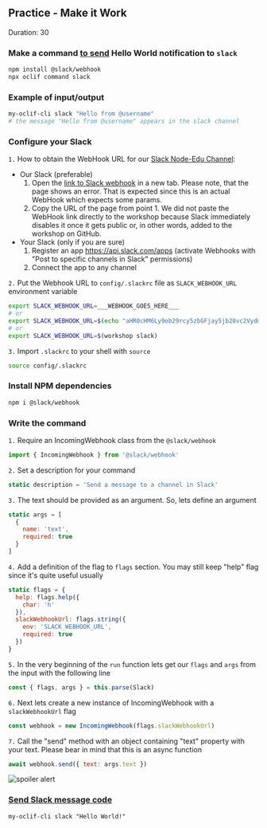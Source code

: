 ## Practice - Make it Work
Duration: 30

### Make a command [to send](https://www.npmjs.com/package/@slack/webhook) Hello World notification to `slack` 

```bash
npm install @slack/webhook
npx oclif command slack
```

### Example of input/output
```bash
my-oclif-cli slack "Hello from @username"
# the message "Hello from @username" appears in the slack channel
```

### Configure your Slack
`1.` How to obtain the WebHook URL for our [Slack Node-Edu Channel](https://join.slack.com/t/note-edu/shared_invite/enQtNzM5NDU3MDUzMDE0LWQwNjFmZDc0NzYwOTBhZDczNDUwZTM0ZDM2NGZhOTNlOWVlMWM4M2I1YmQyOWZiNWMzMGY0ODRmOWVmYzZiNDg):
  - Our Slack (preferable)
    1. Open the [link to Slack webhook](https://bit.ly/37eqCFs) in a new tab. Please note, that the page shows an error. That is expected since this is an actual WebHook which expects some params.
    2. Copy the URL of the page from point 1. We did not paste the WebHook link directly to the workshop because Slack immediately disables it once it gets public or, in other words, added to the workshop on GitHub.
  - Your Slack (only if you are sure)
    1. Register an app https://api.slack.com/apps (activate Webhooks with "Post to specific channels in Slack" permissions)
    2. Connect the app to any channel

`2.` Put the Webhook URL to `config/.slackrc` file as `SLACK_WEBHOOK_URL` environment variable

```bash
export SLACK_WEBHOOK_URL=___WEBHOOK_GOES_HERE___
# or
export SLACK_WEBHOOK_URL=$(echo "aHR0cHM6Ly9ob29rcy5zbGFjay5jb20vc2VydmljZXMvVEwwMzg2V1BOL0JRMzRWREhQVy9DTjg3d2NVYlE4YTkyMmhaZjBaeEgwMVM=" | base64 --decode)
# or 
export SLACK_WEBHOOK_URL=$(workshop slack)
```
    
`3.`  Import `.slackrc` to your shell with `source`
    
```bash
source config/.slackrc
```


### Install NPM dependencies

```bash
npm i @slack/webhook
```

### Write the command

`1.` Require an IncomingWebhook class from the `@slack/webhook`
  
```js
import { IncomingWebhook } from '@slack/webhook'
```

`2.` Set a description for your command

```js
static description = 'Send a message to a channel in Slack'
```

`3.` The text should be provided as an argument. So, lets define an argument

```js
static args = [
  {
    name: 'text',
    required: true
  }
]
```

`4.` Add a definition of the flag to `flags` section. You may still keep "help" flag since it's quite useful usually 
    
```js
static flags = {
  help: flags.help({
    char: 'h'
  }),
  slackWebhookUrl: flags.string({
    env: 'SLACK_WEBHOOK_URL',
    required: true
  })
}
```

`5.` In the very beginning of the `run` function lets get our `flags` and `args` from the input with the following line

```js
const { flags, args } = this.parse(Slack)
```
 
    
`6.` Next lets create a new instance of IncomingWebhook with a `slackWebhookUrl` flag
  
```js
const webhook = new IncomingWebhook(flags.slackWebhookUrl)
```
    
`7.`  Call the "send" method with an object containing "text" property with your text. Please bear in mind that this is an async function
```js
await webhook.send({ text: args.text })
```

![spoiler alert](assets/spoiler-alert.jpg)

### [Send Slack message code](https://github.com/korzio/note/blob/master/experiments/my-oclif-cli/src/commands/slack.ts)

```
my-oclif-cli slack "Hello World!"
```
